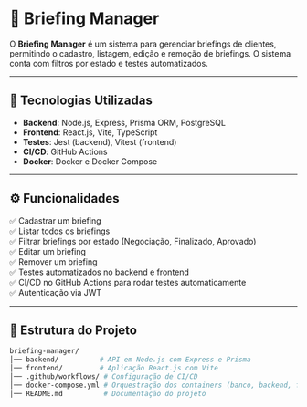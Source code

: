 # 📌 Briefing Manager

O **Briefing Manager** é um sistema para gerenciar briefings de clientes, permitindo o cadastro, listagem, edição e remoção de briefings. O sistema conta com filtros por estado e testes automatizados.

---

## 🚀 Tecnologias Utilizadas

- **Backend**: Node.js, Express, Prisma ORM, PostgreSQL
- **Frontend**: React.js, Vite, TypeScript
- **Testes**: Jest (backend), Vitest (frontend)
- **CI/CD**: GitHub Actions
- **Docker**: Docker e Docker Compose

---

## ⚙️ Funcionalidades

✅ Cadastrar um briefing  
✅ Listar todos os briefings  
✅ Filtrar briefings por estado (Negociação, Finalizado, Aprovado)  
✅ Editar um briefing  
✅ Remover um briefing  
✅ Testes automatizados no backend e frontend  
✅ CI/CD no GitHub Actions para rodar testes automaticamente  
✅ Autenticação via JWT

---

## 📂 Estrutura do Projeto

```bash
briefing-manager/
│── backend/          # API em Node.js com Express e Prisma
│── frontend/         # Aplicação React.js com Vite
│── .github/workflows/ # Configuração de CI/CD
│── docker-compose.yml # Orquestração dos containers (banco, backend, frontend)
│── README.md          # Documentação do projeto
